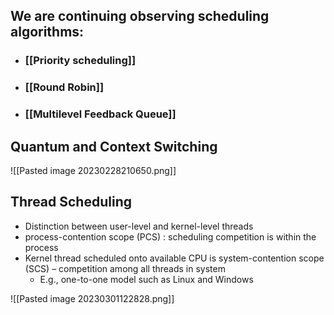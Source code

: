 ## We are continuing observing scheduling algorithms:
- ### [[Priority scheduling]]
- ### [[Round Robin]]
- ### [[Multilevel Feedback Queue]]

## Quantum and Context Switching
![[Pasted image 20230228210650.png]]


## Thread Scheduling
- Distinction between user-level and kernel-level threads 
- process-contention scope (PCS) : scheduling competition is within the process 
- Kernel thread scheduled onto available CPU is system-contention scope (SCS) – competition among all threads in system 
	- E.g., one-to-one model such as Linux and Windows

![[Pasted image 20230301122828.png]]

